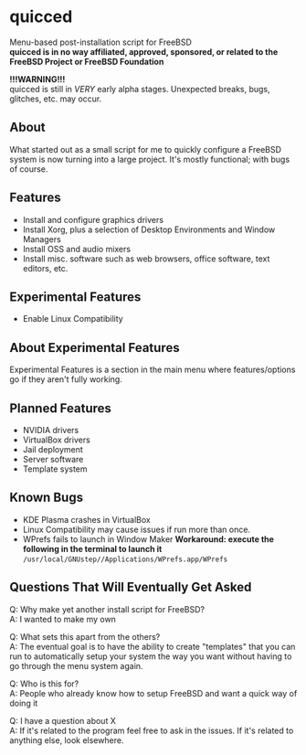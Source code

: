 # quicced
Menu-based post-installation script for FreeBSD \
**quicced is in no way affiliated, approved, sponsored, or related to the FreeBSD Project or FreeBSD Foundation**

**!!!WARNING!!!**\
quicced is still in *VERY* early alpha stages. Unexpected breaks, bugs, glitches, etc. may occur.

## About
What started out as a small script for me to quickly configure a FreeBSD system is now turning into a large project. It's mostly functional; with bugs of course.

## Features
- Install and configure graphics drivers
- Install Xorg, plus a selection of Desktop Environments and Window Managers
- Install OSS and audio mixers
- Install misc. software such as web browsers, office software, text editors, etc.

## Experimental Features
- Enable Linux Compatibility

## About Experimental Features
Experimental Features is a section in the main menu where features/options go if they aren't fully working.

## Planned Features
- NVIDIA drivers
- VirtualBox drivers
- Jail deployment
- Server software
- Template system

## Known Bugs
- KDE Plasma crashes in VirtualBox
- Linux Compatibility may cause issues if run more than once.
- WPrefs fails to launch in Window Maker **Workaround: execute the following in the terminal to launch it**
`/usr/local/GNUstep//Applications/WPrefs.app/WPrefs`

## Questions That Will Eventually Get Asked
Q: Why make yet another install script for FreeBSD?\
A: I wanted to make my own

Q: What sets this apart from the others?\
A: The eventual goal is to have the ability to create "templates" that you can run to automatically setup your system the way you want without having to go through the menu system again.

Q: Who is this for?\
A: People who already know how to setup FreeBSD and want a quick way of doing it

Q: I have a question about X\
A: If it's related to the program feel free to ask in the issues. If it's related to anything else, look elsewhere.
